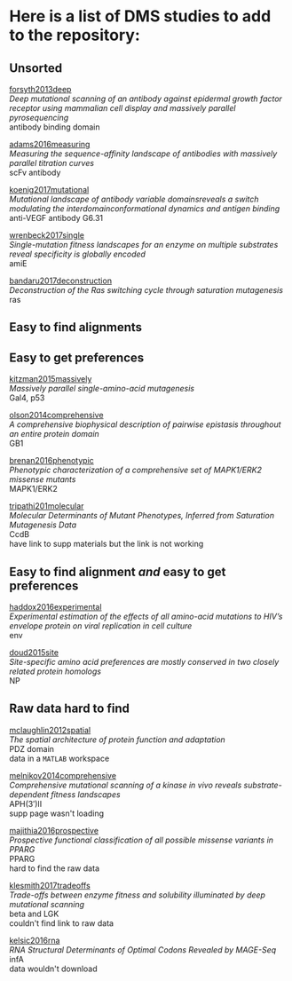 # Here is a list of DMS studies to add to the repository:  

## Unsorted

[forsyth2013deep](https://www.ncbi.nlm.nih.gov/pmc/articles/PMC3906306/)  
*Deep mutational scanning of an antibody against epidermal growth factor receptor using mammalian cell display and massively parallel pyrosequencing*  
antibody binding domain

[adams2016measuring](https://elifesciences.org/content/5/e23156)  
*Measuring the sequence-affinity landscape of antibodies with massively parallel titration curves*   
scFv antibody

[koenig2017mutational](http://www.pnas.org/content/114/4/E486.abstract)    
*Mutational landscape of antibody variable domainsreveals a switch modulating the interdomainconformational dynamics and antigen binding*  
anti-VEGF antibody G6.31   

[wrenbeck2017single](https://www.ncbi.nlm.nih.gov/pmc/articles/PMC5467163/)  
*Single-mutation fitness landscapes for an enzyme on multiple substrates reveal specificity is globally encoded*  
amiE

[bandaru2017deconstruction](https://elifesciences.org/articles/27810)  
*Deconstruction of the Ras switching cycle through saturation mutagenesis*  
ras

## Easy to find alignments

## Easy to get preferences
[kitzman2015massively](http://www.nature.com/nmeth/journal/v12/n3/pdf/nmeth.3223.pdf)  
*Massively parallel single-amino-acid mutagenesis*  
Gal4, p53

[olson2014comprehensive](http://ac.els-cdn.com/S0960982214012688/1-s2.0-S0960982214012688-main.pdf?_tid=efadb44e-14bc-11e7-8c18-00000aacb35d&acdnat=1490818916_3fa220dec513e9c0711b9f718bd0ed0f)  
*A comprehensive biophysical description of pairwise epistasis throughout an entire protein domain*  
GB1  

[brenan2016phenotypic](http://ac.els-cdn.com/S2211124716313171/1-s2.0-S2211124716313171-main.pdf?_tid=63164508-14be-11e7-906d-00000aab0f6b&acdnat=1490819540_78812c05444e95cbd7db52bfb4b6fdac)    
*Phenotypic characterization of a comprehensive set of MAPK1/ERK2 missense mutants*  
MAPK1/ERK2

[tripathi201molecular](https://academic.oup.com/mbe/article/33/11/2960/2272479/Molecular-Determinants-of-Mutant-Phenotypes#45198683)    
*Molecular Determinants of Mutant Phenotypes, Inferred from Saturation Mutagenesis Data*  
CcdB  
have link to supp materials but the link is not working

## Easy to find alignment *and* easy to get preferences

[haddox2016experimental](http://journals.plos.org/plospathogens/article/file?id=10.1371/journal.ppat.1006114&type=printable)  
*Experimental estimation of the effects of all amino-acid mutations to HIV’s envelope protein on viral replication in cell culture*  
env

[doud2015site](https://academic.oup.com/mbe/article/32/11/2944/982113/Site-Specific-Amino-Acid-Preferences-Are-Mostly)  
*Site-specific amino acid preferences are mostly conserved in two closely related protein homologs*  
NP

## Raw data hard to find  
[mclaughlin2012spatial](http://www.nature.com/nature/journal/v491/n7422/abs/nature11500.html)   
*The spatial architecture of protein function and
adaptation*  
PDZ domain   
data in a `MATLAB` workspace    

[melnikov2014comprehensive](https://academic.oup.com/nar/article/42/14/e112/1266940/Comprehensive-mutational-scanning-of-a-kinase-in)   
*Comprehensive mutational scanning of a kinase in vivo reveals substrate-dependent fitness landscapes*  
APH(3′)II    
supp page wasn't loading

[majithia2016prospective](http://www.nature.com/ng/journal/v48/n12/abs/ng.3700.html)    
*Prospective functional classification of all possible missense variants in PPARG*  
PPARG  
hard to find the raw data

[klesmith2017tradeoffs](http://www.pnas.org/content/114/9/2265.full.pdf)  
*Trade-offs between enzyme fitness and solubility illuminated by deep mutational scanning*  
beta and LGK   
couldn't find link to raw data

[kelsic2016rna](http://www.sciencedirect.com.offcampus.lib.washington.edu/science/article/pii/S2405471216303684)  
*RNA Structural Determinants of Optimal Codons Revealed by MAGE-Seq*  
infA  
data wouldn't download
